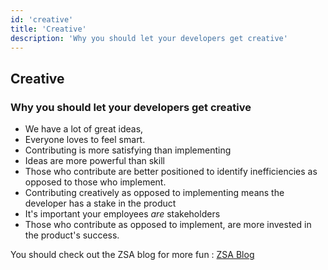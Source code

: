 ```yaml
---
id: 'creative'
title: 'Creative'
description: 'Why you should let your developers get creative'
---
```


<section>

# Creative

### Why you should let your developers get creative

</section>

<card-component>

- We have a lot of great ideas,
- Everyone loves to feel smart.
- Contributing is more satisfying than implementing
- Ideas are more powerful than skill
- Those who contribute are better positioned to identify inefficiencies as opposed to those who implement.
- Contributing creatively as opposed to implementing means the developer has a stake in the product
- It's important your employees _are_ stakeholders
- Those who contribute as opposed to implement, are more invested in the product's success.

</card-component>
You should check out the ZSA blog for more fun : <a href="https://blog.zsa.io/">ZSA Blog</a>
